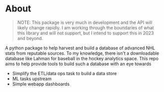 # About

> NOTE: This package is very much in development and the API will likely change rapidly. I am working through the boundaries of what this library and will not support, but I intend to support this in 2023 and beyond.

A python package to help harvest and build a database of advanced NHL stats from reputable sources. To my knowledge, there isn't a downloadable database like Lahman for baseball in the hockey analytics space. This repo aims to help provide tools to build such a database with an eye towards

- Simplify the ETL/data ops task to build a data store
- ML tasks upstream
- Simple webapp dashboards
